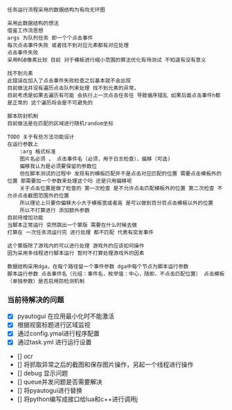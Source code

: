 ``` text
任务运行流程采用的数据结构为有向无环图

采用此数据结构的想法
借鉴工作流思想
args 为队列任务 即一个个点击事件 
每次点击事件失败 或者找不到对应元素都有对应处理 
点击事件失败
采用RGB像素比较 目前 对于模板进行缩小范围的算法优化有待测试 不知道有没有意义

找不到元素
此错误在加入了点击事件失败检查之后基本就不会出现
目前做法并没有遍历点击队列来处理 找不到元素的异常，
目前考虑是如果去遍历有可能 会执行上一次点击任务任 导致循序错乱 如果后面点击事件h都是正常的 这个遍历将会是不可避免的

脚本防封机制
目前做法是在匹配的区域进行随机random坐标

TODO 关于有些方法功能设计
在运行参数上 
    :arg 格式标准
    图片名必须 ， 点击事件名（必须，用于日志检查），偏移（可选)
    偏移我认为是必须要保留的参数位 
    但在脚本测试的过程中 发现有的模板匹配并不是点击对应匹配的位置 需要点击模板外的位置 那需要加一个参数来处理这个吗 还是只用偏移呢
    关于点击位置是做了检查的 第一次检查 是不允许点击匹配模板外的位置 第二次检查 不允许点击截图范围外的位置 
    所以理论上只要你偏移大小大于模板宽或者高 是可以做到百分百点击模板以外的位置 
    所以不打算进行 添加额外参数
目前待增加功能
当脚本正常运行 突然跳出一个蒙版 需要在什么时候去做
打算在 一次任务流运行完 进行处理 都不匹配 代表有突发事件

这个蒙版除了游戏内的可以进行处理 游戏外的应该如何操作
因为采用多线程进行脚本运行 暂时不打算处理游戏外的因素
```
```
数据结构采用dga，在每个路径留一个事件参数 dga中每个节点为脚本运行参数
脚本运行参数 点击事件名（元组：事件名，枚举值：中心，随即，不点击匹配位置） 点击模板（单独参数）是否启用防检测机制
```
### 当前待解决的问题
- [x] pyautogui 在应用最小化时不能激活 
- [x] 根据视窗标题进行区域监视
- [x] 通过config.ymal进行程序配置
- [x] 通过task.yml 进行运行设置
- [] ocr
- [] 将抓取异常之后的截图和保存图片操作，另起一个线程进行操作
- [] debug 显示问题
- [] queue并发问题是否需要解决
- [] 将pyautogui进行替换
- [] 将python编写成接口给lua和c++进行调用j
